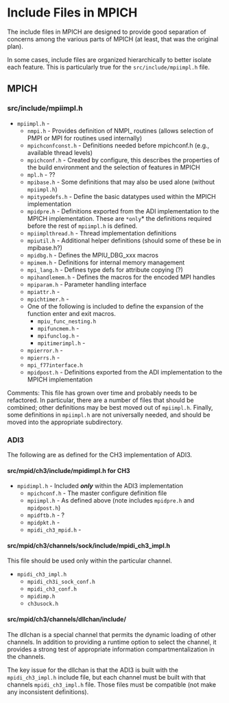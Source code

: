 # Include Files in MPICH

The include files in MPICH are designed to provide good separation of
concerns among the various parts of MPICH (at least, that was the
original plan).

In some cases, include files are organized hierarchically to better
isolate each feature. This is particularly true for the
`src/include/mpiimpl.h` file.

## MPICH

### src/include/mpiimpl.h

  - `mpiimpl.h` -
      - `nmpi.h` - Provides definition of NMPI_ routines (allows
        selection of PMPI or MPI for routines used internally)
      - `mpichconfconst.h` - Definitions needed before mpichconf.h
        (e.g., available thread levels)
      - `mpichconf.h` - Created by configure, this describes the
        properties of the build environment and the selection of
        features in MPICH
      - `mpl.h` - ??
      - `mpibase.h` - Some definitions that may also be used alone
        (without `mpiimpl.h`)
      - `mpitypedefs.h` - Define the basic datatypes used within the
        MPICH implementation
      - `mpidpre.h` - Definitions exported from the ADI implementation
        to the MPICH implementation. These are `*only`* the
        definitions required before the rest of `mpiimpl.h` is
        defined.
      - `mpiimplthread.h` - Thread implementation definitions
      - `mpiutil.h` - Additional helper definitions (should some of
        these be in mpibase.h?)
      - `mpidbg.h` - Defines the MPIU_DBG_xxx macros
      - `mpimem.h` - Definitions for internal memory management
      - `mpi_lang.h` - Defines type defs for attribute copying (?)
      - `mpihandlemem.h` - Defines the macros for the encoded MPI
        handles
      - `mpiparam.h` - Parameter handling interface
      - `mpiattr.h` -
      - `mpichtimer.h` -
      - One of the following is included to define the expansion of the
        function enter and exit macros.
          - `mpiu_func_nesting.h`
          - `mpifuncmem.h` -
          - `mpifunclog.h` -
          - `mpitimerimpl.h` -
      - `mpierror.h` -
      - `mpierrs.h` -
      - `mpi_f77interface.h`
      - `mpidpost.h` - Definitions exported from the ADI
        implementation to the MPICH implementation

Comments: This file has grown over time and probably needs to be
refactored. In particular, there are a number of files that should be
combined; other definitions may be best moved out of `mpiimpl.h`.
Finally, some definitions in `mpiimpl.h` are not universally needed,
and should be moved into the appropriate subdirectory.

### ADI3

The following are as defined for the CH3 implementation of ADI3.

#### src/mpid/ch3/include/mpidimpl.h for CH3

  - `mpidimpl.h` - Included ***only*** within the ADI3 implementation
      - `mpichconf.h` - The master configure definition file
      - `mpiimpl.h` - As defined above (note includes `mpidpre.h`
        and `mpidpost.h`)
      - `mpidftb.h` - ?
      - `mpidpkt.h` -
      - `mpidi_ch3_mpid.h` -

#### src/mpid/ch3/channels/sock/include/mpidi_ch3_impl.h

This file should be used only within the particular channel.

  - `mpidi_ch3_impl.h`
      - `mpidi_ch3i_sock_conf.h`
      - `mpidi_ch3_conf.h`
      - `mpidimp.h`
      - `ch3usock.h`

#### src/mpid/ch3/channels/dllchan/include/

The dllchan is a special channel that permits the dynamic loading of
other channels. In addition to providing a runtime option to select the
channel, it provides a strong test of appropriate information
compartmentalization in the channels.

The key issue for the dllchan is that the ADI3 is built with the
`mpidi_ch3_impl.h` include file, but each channel must be built with
that channels `mpidi_ch3_impl.h` file. Those files must be
compatible (not make any inconsistent definitions).
